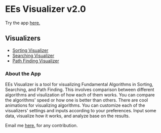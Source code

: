 # EEs Visualizer v2.0

Try the app [here.](https://ees-visualizer.netlify.app)

## Visualizers

- [Sorting Visualizer](https://ees-visualizer.netlify.app/sorting)
- [Searching Visualizer](https://ees-visualizer.netlify.app/searching)
- [Path Finding Visualizer](https://ees-visualizer.netlify.app/path-finding)


### About the App

EEs Visualizer is a tool for visualizing Fundamental Algorithms in Sorting, Searching, and Path Finding. This involves comparison between different algorithms and visulization of how each of them works. You can compare the algorithms' speed or how one is better than others. There are cool animations for visualizing algorithms. You can customize each of the visualizers' settings and inputs according to your preferences. Input some data, visualize how it works, and analyze base on the results.

Email me [here.](mailto:eechemane29@gmail.com) for any contribution.